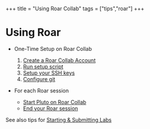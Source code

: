+++
title = "Using Roar Collab"
tags = ["tips","roar"]
+++

# Using Roar
- One-Time Setup on Roar Collab
   1. [Create a Roar Collab Account](create_account/)
   2. [Run setup script](initial_setup/)  
   3. [Setup your SSH keys](sshkeys/)
   4. [Configure git](git/) 
       
- For each Roar session
   - [Start Pluto on Roar Collab](pluto/)
   - [End your Roar session](exiting/)

See also tips for [Starting & Submitting Labs](../labs/)
